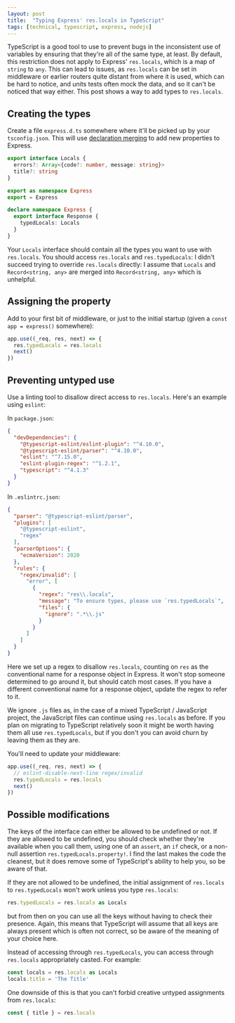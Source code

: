 ```yaml
---
layout: post
title:  "Typing Express' res.locals in TypeScript"
tags: [technical, typescript, express, nodejs]
---
```


TypeScript is a good tool to use to prevent bugs in the inconsistent use of variables by ensuring that they're all of the same type, at least. By default, this restriction does not apply to Express' `res.locals`, which is a map of `string` to `any`. This can lead to issues, as `res.locals` can be set in middleware or earlier routers quite distant from where it is used, which can be hard to notice, and units tests often mock the data, and so it can't be noticed that way either. This post shows a way to add types to `res.locals`.

Creating the types
------------------

Create a file `express.d.ts` somewhere where it'll be picked up by your `tsconfig.json`. This will use [declaration merging](https://www.typescriptlang.org/docs/handbook/declaration-merging.html) to add new properties to Express.

```typescript
export interface Locals {
  errors?: Array<{code?: number, message: string}>
  title?: string
}

export as namespace Express
export = Express

declare namespace Express {
  export interface Response {
    typedLocals: Locals
  }
}
```

Your `Locals` interface should contain all the types you want to use with `res.locals`. You should access `res.locals` and `res.typedLocals`: I didn't succeed trying to override `res.locals` directly: I assume that `Locals` and `Record<string, any>` are merged into `Record<string, any>` which is unhelpful.

Assigning the property
----------------------

Add to your first bit of middleware, or just to the initial startup (given a `const app = express()` somewhere):

```typescript
app.use((_req, res, next) => {
  res.typedLocals = res.locals
  next()
})
```

Preventing untyped use
----------------------

Use a linting tool to disallow direct access to `res.locals`. Here's an example using `eslint`:

In `package.json`:

```json
{
  "devDependencies": {
    "@typescript-eslint/eslint-plugin": "^4.10.0",
    "@typescript-eslint/parser": "^4.10.0",
    "eslint": "^7.15.0",
    "eslint-plugin-regex": "^1.2.1",
    "typescript": "^4.1.3"
  }
}
```

In `.eslintrc.json`:

```json
{
  "parser": "@typescript-eslint/parser",
  "plugins": [
    "@typescript-eslint",
    "regex"
  ],
  "parserOptions": {
    "ecmaVersion": 2020
  },
  "rules": {
    "regex/invalid": [
      "error", [
        {
          "regex": "res\\.locals",
          "message": "To ensure types, please use `res.typedLocals`",
          "files": {
            "ignore": ".*\\.js"
          }
        }
      ]
    ]
  }
}
```

Here we set up a regex to disallow `res.locals`, counting on `res` as the conventional name for a response object in Express. It won't stop someone determined to go around it, but should catch most cases. If you have a different conventional name for a response object, update the regex to refer to it.

We ignore `.js` files as, in the case of a mixed TypeScript / JavaScript project, the JavaScript files can continue using `res.locals` as before. If you plan on migrating to TypeScript relatively soon it might be worth having them all use `res.typedLocals`, but if you don't you can avoid churn by leaving them as they are.

You'll need to update your middleware:
```typescript
app.use((_req, res, next) => {
  // eslint-disable-next-line regex/invalid
  res.typedLocals = res.locals
  next()
})
```

Possible modifications
----------------------

The keys of the interface can either be allowed to be undefined or not. If they are allowed to be undefined, you should check whether they're available when you call them, using one of an `assert`, an `if` check, or a non-null assertion `res.typedLocals.property!`. I find the last makes the code the cleanest, but it does remove some of TypeScript's ability to help you, so be aware of that.

If they are not allowed to be undefined, the initial assignment of `res.locals` to `res.typedLocals` won't work unless you type `res.locals`:

```typescript
res.typedLocals = res.locals as Locals
```

but from then on you can use all the keys without having to check their presence. Again, this means that TypeScript will assume that all keys are always present which is often not correct, so be aware of the meaning of your choice here.

Instead of accessing through `res.typedLocals`, you can access through `res.locals` appropriately casted. For example:

```typescript
const locals = res.locals as Locals
locals.title = 'The Title'
```

One downside of this is that you can't forbid creative untyped assignments from `res.locals`:

```typescript
const { title } = res.locals
```
